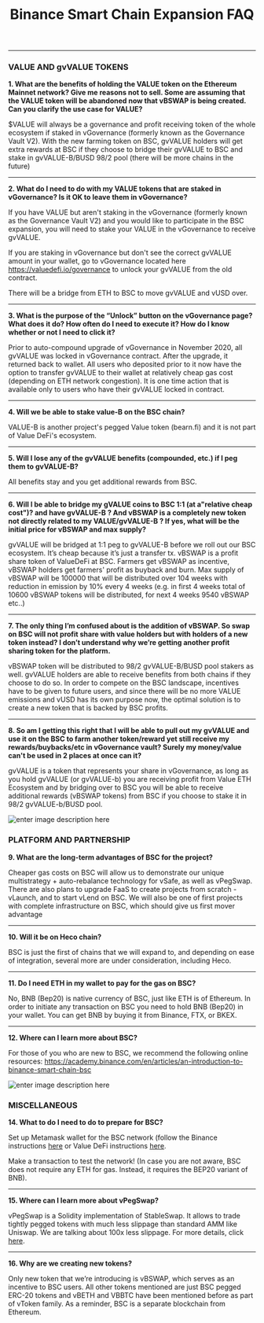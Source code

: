 ﻿---
id: binance-smart-chain-expansion-faq
title: Binance Smart Chain Expansion FAQ
sidebar_label: Binance Smart Chain Expansion FAQ
---
---

### VALUE AND gvVALUE TOKENS


**1. What are the benefits of holding the VALUE token on the Ethereum Mainnet network? Give me reasons not to sell. Some are assuming that the VALUE token will be abandoned now that vBSWAP is being created. Can you clarify the use case for VALUE?**

$VALUE will always be a governance and profit receiving token of the whole ecosystem if staked in vGovernance (formerly known as the Governance Vault V2). With the new farming token on BSC, gvVALUE holders will get extra rewards at BSC if they choose to bridge their gvVALUE to BSC and stake in gvVALUE-B/BUSD 98/2 pool (there will be more chains in the future)

---

**2. What do I need to do with my VALUE tokens that are staked in vGovernance? Is it OK to leave them in vGovernance?**

If you have VALUE but aren't staking in the vGovernance (formerly known as the Governance Vault V2) and you would like to participate in the BSC expansion, you will need to stake your VALUE in the vGovernance to receive gvVALUE. 

If you are staking in vGovernance but don't see the correct gvVALUE amount in your wallet, go to vGovernance located here https://valuedefi.io/governance to unlock your gvVALUE from the old contract.

There will be a bridge from ETH to BSC to move gvVALUE and vUSD over.

---

**3. What is the purpose of the “Unlock” button on the vGovernance page? What does it do? How often do I need to execute it? How do I know whether or not I need to click it?**

Prior to auto-compound upgrade of vGovernance in November 2020, all gvVALUE was locked in vGovernance contract. After the upgrade, it returned back to wallet. All users who deposited prior to it now have the option to transfer gvVALUE to their wallet at relatively cheap gas cost (depending on ETH network congestion). It is one time action that is available only to users who have their gvVALUE locked in contract.

---

**4. Will we be able to stake value-B on the BSC chain?**

VALUE-B is another project's pegged Value token (bearn.fi) and it is not part of Value DeFi's ecosystem.

---

**5. Will I lose any of the gvVALUE benefits (compounded, etc.) if I peg them to gvVALUE-B?**

All benefits stay and you get additional rewards from BSC.

---

**6. Will I be able to bridge my gVALUE coins to BSC 1:1 (at a"relative cheap cost")? and have gvVALUE-B ? And vBSWAP is a completely new token not directly related to my VALUE/gvVALUE-B ? If yes, what will be the initial price for vBSWAP and max supply?** 

gvVALUE will be bridged  at 1:1 peg to gvVALUE-B before we roll out our BSC ecosystem. It’s cheap because it’s just a transfer tx. 
vBSWAP is a profit share token of ValueDeFi at BSC. Farmers get vBSWAP as incentive, vBSWAP holders get farmers' profit as buyback and burn. Max supply of vBSWAP will be 100000 that will be distributed over 104 weeks with reduction in emission by 10% every 4 weeks (e.g. in first 4 weeks total of 10600 vBSWAP tokens will be distributed, for next 4 weeks 9540 vBSWAP etc..)

---

**7. The only thing I’m confused about is the addition of vBSWAP. So swap on BSC will not profit share with value holders but with holders of a new token instead? I don’t understand why we’re getting another profit sharing token for the platform.**

vBSWAP token will be distributed to 98/2 gvVALUE-B/BUSD pool stakers as well. gvVALUE holders are able to receive benefits from both chains if they choose to do so. In order to compete on the BSC landscape, incentives have to be given to future users, and since there will be no more VALUE emissions and vUSD has its own purpose now, the optimal solution is to create a new token that is backed by BSC profits.

---

**8. So am I getting this right that I will be able to pull out my gvVALUE and use it on the BSC to farm another token/reward yet still receive my rewards/buybacks/etc in vGovernance vault? Surely my money/value can't be used in 2 places at once can it?**

gvVALUE is a token that represents your share in vGovernance, as long as you hold gvVALUE (or gvVALUE-b) you are receiving profit from Value ETH Ecosystem and by bridging over to BSC you will be able to receive additional rewards (vBSWAP tokens) from BSC if you choose to stake it in 98/2 gvVALUE-b/BUSD pool.



![enter image description here](https://miro.medium.com/max/700/1*a81g73R8alhkV0TL9CPsng.png)


### PLATFORM AND PARTNERSHIP


**9. What are the long-term advantages of BSC for the project?**

Cheaper gas costs on BSC will allow us to demonstrate our unique multistrategy + auto-rebalance technology for vSafe, as well as vPegSwap. There are also plans to upgrade FaaS to create projects from scratch - vLaunch, and to start vLend on BSC. We will also be one of first projects with complete infrastructure on BSC, which should give us first mover advantage
 
---

**10. Will it be on Heco chain?**

BSC is just the first of chains that we will expand to, and depending on ease of integration, several more are under consideration, including Heco.

---

**11. Do I need ETH in my wallet to pay for the gas on BSC?**

No, BNB (Bep20) is native currency of BSC, just like ETH is of Ethereum. In order to initiate any transaction on BSC you need to hold BNB (Bep20) in your wallet. You can get BNB by buying it from Binance, FTX, or BKEX.

---

**12. Where can I learn more about BSC?**

For those of you who are new to BSC, we recommend the following online resources:
https://academy.binance.com/en/articles/an-introduction-to-binance-smart-chain-bsc 




![enter image description here](https://miro.medium.com/max/700/1*a81g73R8alhkV0TL9CPsng.png)


### MISCELLANEOUS

**14. What to do I need to do to prepare for BSC?**

Set up Metamask wallet for the BSC network (follow the Binance instructions [here](https://academy.binance.com/en/articles/connecting-metamask-to-binance-smart-chain) or Value DeFi instructions [here](https://docs.valuedefi.io/binance-smart-chain).

Make a transaction to test the network! (In case you are not aware, BSC does not require any ETH for gas. Instead, it requires the BEP20 variant of BNB).

---

**15. Where can I learn more about vPegSwap?**

vPegSwap is a Solidity implementation of StableSwap. It allows to trade tightly pegged tokens with much less slippage than standard AMM like Uniswap. We are talking about 100x less slippage. For more details, click [here](https://www.curve.fi/stableswap-paper.pdf).

---

**16. Why are we creating new tokens?**

Only new token that we’re introducing is vBSWAP, which serves as an incentive to BSC users. All other tokens mentioned are just BSC pegged ERC-20 tokens and vBETH and VBBTC have been mentioned before as part of vToken family. As a reminder, BSC is a separate blockchain from Ethereum. 
